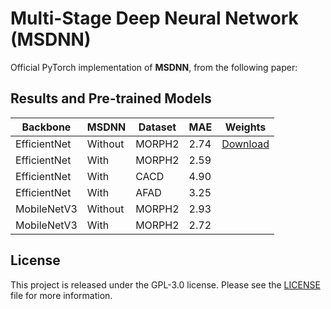 # Multi-Stage Deep Neural Network (MSDNN)
Official PyTorch implementation of **MSDNN**, from the following paper:


## Results and Pre-trained Models
| Backbone          | MSDNN   | Dataset | MAE  | Weights  |
|-------------------|---------|---------|------|----------|
| EfficientNet | Without | MORPH2  | 2.74 | [Download]((https://duckduckgo.com)) |
| EfficientNet | With    | MORPH2  | 2.59 |          |
| EfficientNet | With    | CACD    | 4.90 |          |
| EfficientNet | With    | AFAD    | 3.25 |          |
| MobileNetV3  | Without | MORPH2  | 2.93 |          |
| MobileNetV3  | With    | MORPH2  | 2.72 |          |


## License
This project is released under the GPL-3.0 license. Please see the [LICENSE](LICENSE) file for more information.

